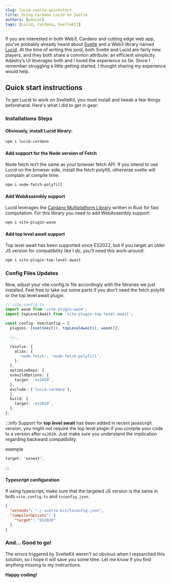 ```yaml
---
slug: lucid-svelte-quickstart
title: Using Cardano Lucid on Svelte
authors: [pascal]
tags: [Lucid, Cardano, SvelteKit]
---
```


If you are interested in both Web3, Cardano and cutting edge web app, you've probably already
heard about [Svelte](https://svelte.dev/) and  a Web3 library named [Lucid](https://lucid.spacebudz.io/).
At the time of writing this post, both Svelte and Lucid are fairly new players,
and they both share a common attribute: an efficient simplicity.
Adastry’s UI leverages both and I loved the experience so far.
Since I remember struggling a little getting started, I thought sharing my experience would help.

## Quick start instructions

To get Lucid to work on SvelteKit, you must install and tweak a few things beforehand.
Here's what I did to get in gear:

### Installations Steps

#### Obviously, install Lucid library:

```bash
npm i lucid-cardano
```

#### Add support for the Node version of Fetch

Node fetch isn’t the same as your browser fetch API. If you intend to use Lucid on the browser side,
install the fetch polyfill, otherwise svelte will complain at compile time:

```bash
npm i node-fetch-polyfill
```

#### Add WebAssembly support 

Lucid leverages the [Cardano Multiplatform Library](https://github.com/dcSpark/cardano-multiplatform-lib)
written in Rust for fast computation. For this library you need to add WebAssembly support:

```bash
npm i vite-plugin-wasm
```

#### Add top level await support

Top level await has been supported since ES2022, but if you target an older JS version for compatibility
like I do, you’ll need this work-around:

```bash
npm i vite-plugin-top-level-await
```

### Config Files Updates

Now, adjust your vite.config.ts file accordingly with the libraries we just installed.
Feel free to take out some parts if you don't need the fetch polyfill or the top level await plugin.

```typescript
// vite.config.ts
import wasm from 'vite-plugin-wasm';
import topLevelAwait from 'vite-plugin-top-level-await';

const config: UserConfig = {
  plugins: [sveltekit(), topLevelAwait(), wasm()],

  //…,

  resolve: {
    alias: {
      'node-fetch': 'node-fetch-polyfill',
    },
  },
  optimizeDeps: {
  esbuildOptions: {
    target: 'es2020',
  },
  exclude: ['lucid-cardano'],
  },
  build: {
    target: 'es2020',
  },
};
```

:::info
Support for **top level await** has been added in recent javascript version, you might not require
the top level plugin if you compile your code to a version after `es2020`. Just make sure you
understand the implication regarding backward compatibility.

exemple

    target: 'esnext',
:::

#### Typescript configuration

If using typescript, make sure that the targeted JS version is the same in both `vite.config.ts`
and `tsconfig.json`.

````json
{
  "extends": "./.svelte-kit/tsconfig.json",
  "compilerOptions": {
    "target": "ES2020"
  }
}
````

### And... Good to go!

The errors triggered by SvelteKit weren't so obvious when I researched this solution, so I hope it
will save you some time. Let me know if you find anything missing to my instructions.

**Happy coding!**
